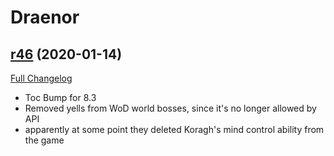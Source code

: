 # <DBM> Draenor

## [r46](https://github.com/DeadlyBossMods/DBM-WoD/tree/r46) (2020-01-14)
[Full Changelog](https://github.com/DeadlyBossMods/DBM-WoD/compare/r45...r46)

- Toc Bump for 8.3  
- Removed yells from WoD world bosses, since it's no longer allowed by API  
- apparently at some point they deleted Koragh's mind control ability from the game  
